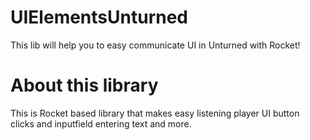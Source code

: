 # UIElementsUnturned
This lib will help you to easy communicate UI in Unturned with Rocket!

# About this library
This is Rocket based library that makes easy listening player UI button clicks and inputfield entering text and more.

